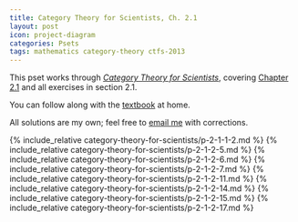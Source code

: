 ```yaml
---
title: Category Theory for Scientists, Ch. 2.1
layout: post
icon: project-diagram
categories: Psets
tags: mathematics category-theory ctfs-2013
---
```


This pset works through [_Category Theory for Scientists_][1], covering 
[Chapter 2.1][2] and all exercises in section 2.1.

You can follow along with the [textbook][3] at home.

All solutions are my own; feel free to [email me](james.adam.buckland@gmail.com)
with corrections.

[1]: https://ocw.mit.edu/courses/mathematics/18-s996-category-theory-for-scientists-spring-2013/index.htm
[2]: https://ocw.mit.edu/courses/mathematics/18-s996-category-theory-for-scientists-spring-2013/textbook/MIT18_S996S13_chapter2.pdf
[3]: https://ocw.mit.edu/courses/mathematics/18-s996-category-theory-for-scientists-spring-2013/textbook/

{% include_relative category-theory-for-scientists/p-2-1-1-2.md %}
{% include_relative category-theory-for-scientists/p-2-1-2-5.md %}
{% include_relative category-theory-for-scientists/p-2-1-2-6.md %}
{% include_relative category-theory-for-scientists/p-2-1-2-7.md %}
{% include_relative category-theory-for-scientists/p-2-1-2-11.md %}
{% include_relative category-theory-for-scientists/p-2-1-2-14.md %}
{% include_relative category-theory-for-scientists/p-2-1-2-15.md %}
{% include_relative category-theory-for-scientists/p-2-1-2-17.md %}
